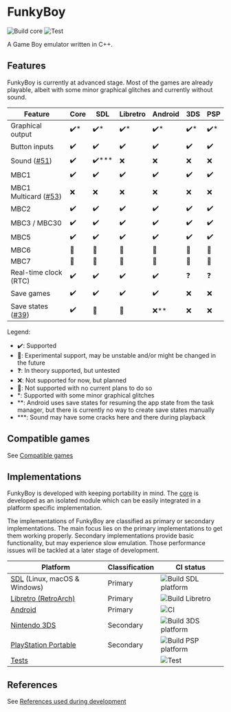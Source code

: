 # FunkyBoy

![Build core](https://github.com/kremi151/FunkyBoy/workflows/Build%20core/badge.svg)
![Test](https://github.com/kremi151/FunkyBoy/workflows/Test/badge.svg)

A Game Boy emulator written in C++.

## Features

FunkyBoy is currently at advanced stage.
Most of the games are already playable, albeit with some minor graphical glitches and currently without sound.

|Feature|Core|SDL|Libretro|Android|3DS|PSP|
|-|-|-|-|-|-|-|
|Graphical output|:heavy_check_mark:*|:heavy_check_mark:*|:heavy_check_mark:*|:heavy_check_mark:*|:heavy_check_mark:*|:heavy_check_mark:*|
|Button inputs|:heavy_check_mark:|:heavy_check_mark:|:heavy_check_mark:|:heavy_check_mark:|:heavy_check_mark:|:heavy_check_mark:|
|Sound ([#51](https://github.com/kremi151/FunkyBoy/issues/51))|:heavy_check_mark:|:heavy_check_mark:\*\*\*|:x:|:x:|:x:|:x:|
|MBC1|:heavy_check_mark:|:heavy_check_mark:|:heavy_check_mark:|:heavy_check_mark:|:heavy_check_mark:|:heavy_check_mark:|
|MBC1 Multicard ([#53](https://github.com/kremi151/FunkyBoy/issues/53))|:x:|:x:|:x:|:x:|:x:|:x:|
|MBC2|:heavy_check_mark:|:heavy_check_mark:|:heavy_check_mark:|:heavy_check_mark:|:heavy_check_mark:|:heavy_check_mark:|
|MBC3 / MBC30|:heavy_check_mark:|:heavy_check_mark:|:heavy_check_mark:|:heavy_check_mark:|:heavy_check_mark:|:heavy_check_mark:|
|MBC5|:heavy_check_mark:|:heavy_check_mark:|:heavy_check_mark:|:heavy_check_mark:|:heavy_check_mark:|:heavy_check_mark:|
|MBC6|:no_entry_sign:|:no_entry_sign:|:no_entry_sign:|:no_entry_sign:|:no_entry_sign:|:no_entry_sign:|
|MBC7|:no_entry_sign:|:no_entry_sign:|:no_entry_sign:|:no_entry_sign:|:no_entry_sign:|:no_entry_sign:|
|Real-time clock (RTC)|:heavy_check_mark:|:heavy_check_mark:|:heavy_check_mark:|:heavy_check_mark:|:question:|:question:|
|Save games|:heavy_check_mark:|:heavy_check_mark:|:heavy_check_mark:|:heavy_check_mark:|:x:|:x:|
|Save states ([#39](https://github.com/kremi151/FunkyBoy/issues/39))|:heavy_check_mark:|:eyes:|:eyes:|:x:**|:x:|:x:|

Legend:
- :heavy_check_mark:: Supported
- :eyes:: Experimental support, may be unstable and/or might be changed in the future
- :question:: In theory supported, but untested
- :x:: Not supported for now, but planned
- :no_entry_sign:: Not supported with no current plans to do so
- \*: Supported with some minor graphical glitches
- \*\*: Android uses save states for resuming the app state from the task manager, but there is currently no way to create save states manually
- \*\*\*: Sound may have some cracks here and there during playback

## Compatible games
See [Compatible games](./docs/COMPATIBLE_GAMES.md)

## Implementations

FunkyBoy is developed with keeping portability in mind.
The [core](https://github.com/kremi151/FunkyBoy/tree/master/core) is developed as an isolated module which can be easily integrated in a platform specific implementation.

The implementations of FunkyBoy are classified as primary or secondary implementations.
The main focus lies on the primary implementations to get them working properly.
Secondary implementations provide basic functionality, but may experience slow emulation.
Those performance issues will be tackled at a later stage of development.

|Platform|Classification|CI status|
|--------|--------------|---------|
|[SDL](https://github.com/kremi151/FunkyBoy/tree/master/platform-sdl) (Linux, macOS & Windows)|Primary|![Build SDL platform](https://github.com/kremi151/FunkyBoy/workflows/Build%20SDL%20platform/badge.svg)|
|[Libretro (RetroArch)](https://github.com/kremi151/FunkyBoy/tree/master/platform-libretro)|Primary|![Build Libretro](https://github.com/kremi151/FunkyBoy/workflows/Build%20Libretro/badge.svg)|
|[Android](https://github.com/kremi151/FunkyBoyAndroid)|Primary|![CI](https://github.com/kremi151/FunkyBoyAndroid/workflows/CI/badge.svg)|
|[Nintendo 3DS](https://github.com/kremi151/FunkyBoy/tree/master/platform-3ds)|Secondary|![Build 3DS platform](https://github.com/kremi151/FunkyBoy/workflows/Build%203DS%20platform/badge.svg)|
|[PlayStation Portable](https://github.com/kremi151/FunkyBoy/tree/master/platform-psp)|Secondary|![Build PSP platform](https://github.com/kremi151/FunkyBoy/workflows/Build%20PSP%20platform/badge.svg)|
|[Tests](https://github.com/kremi151/FunkyBoy/tree/master/test)| |![Test](https://github.com/kremi151/FunkyBoy/workflows/Test/badge.svg)|

## References

See [References used during development](./docs/REFERENCES.md)
